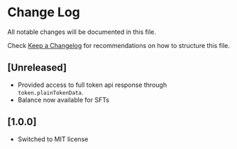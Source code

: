 # Change Log

All notable changes will be documented in this file.

Check [Keep a Changelog](http://keepachangelog.com/) for recommendations on how to structure this file.

## [Unreleased]
-   Provided access to full token api response through `token.plainTokenData`.
-   Balance now available for SFTs 

## [1.0.0]

-   Switched to MIT license